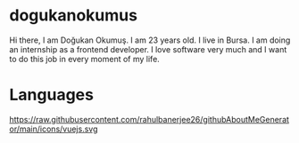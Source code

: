 # dogukanokumus

Hi there, I am Doğukan Okumuş. I am 23 years old. I live in Bursa. I am doing an internship as a frontend developer. I love software very much and I want to do this job in every moment of my life.

# Languages 

https://raw.githubusercontent.com/rahulbanerjee26/githubAboutMeGenerator/main/icons/vuejs.svg








                       

